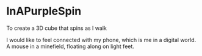 # InAPurpleSpin
To create a 3D cube that spins as I walk

I would like to feel connected with my phone, which is me in a digital world. A mouse in a minefield, floating along on light feet.
